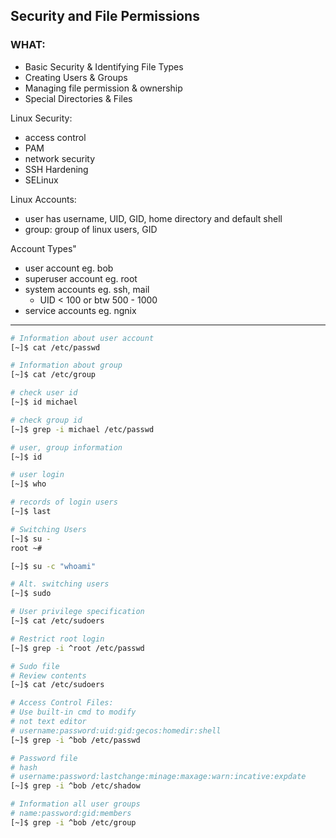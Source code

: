 ## Security and File Permissions ##

### WHAT: ###
- Basic Security & Identifying File Types
- Creating Users & Groups
- Managing file permission & ownership
- Special Directories & Files

Linux Security:
- access control
- PAM
- network security
- SSH Hardening
- SELinux

Linux Accounts:
- user has username, UID, GID, home directory and default shell
- group: group of linux users, GID

Account Types"
- user account eg. bob 
- superuser account eg. root
- system accounts eg. ssh, mail
    - UID < 100 or btw 500 - 1000
- service accounts eg. ngnix

---

```bash
# Information about user account
[~]$ cat /etc/passwd

# Information about group
[~]$ cat /etc/group

# check user id
[~]$ id michael

# check group id
[~]$ grep -i michael /etc/passwd

# user, group information
[~]$ id

# user login
[~]$ who

# records of login users
[~]$ last

# Switching Users
[~]$ su -
root ~#

[~]$ su -c "whoami"

# Alt. switching users
[~]$ sudo

# User privilege specification
[~]$ cat /etc/sudoers

# Restrict root login
[~]$ grep -i ^root /etc/passwd

# Sudo file
# Review contents
[~]$ cat /etc/sudoers

# Access Control Files:
# Use built-in cmd to modify
# not text editor
# username:password:uid:gid:gecos:homedir:shell
[~]$ grep -i ^bob /etc/passwd

# Password file
# hash
# username:password:lastchange:minage:maxage:warn:incative:expdate
[~]$ grep -i ^bob /etc/shadow

# Information all user groups
# name:password:gid:members
[~]$ grep -i ^bob /etc/group

```


